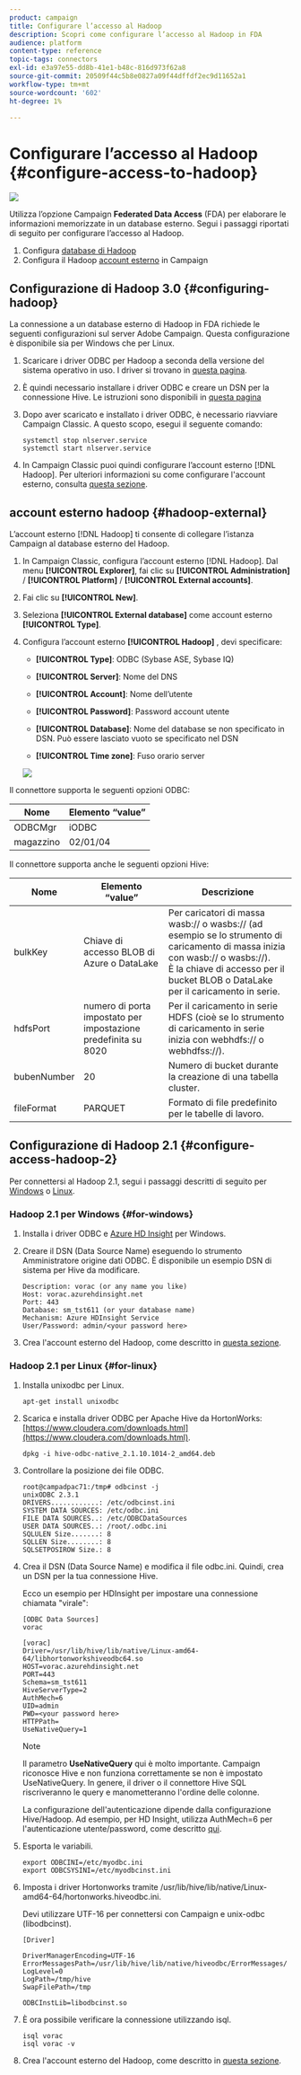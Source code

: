 ```yaml
---
product: campaign
title: Configurare l’accesso al Hadoop
description: Scopri come configurare l’accesso al Hadoop in FDA
audience: platform
content-type: reference
topic-tags: connectors
exl-id: e3a97e55-dd8b-41e1-b48c-816d973f62a8
source-git-commit: 20509f44c5b8e0827a09f44dffdf2ec9d11652a1
workflow-type: tm+mt
source-wordcount: '602'
ht-degree: 1%

---
```


# Configurare l’accesso al Hadoop {#configure-access-to-hadoop}

![](../../assets/v7-only.svg)

Utilizza l’opzione Campaign **Federated Data Access** (FDA) per elaborare le informazioni memorizzate in un database esterno. Segui i passaggi riportati di seguito per configurare l’accesso al Hadoop.

1. Configura [database di Hadoop](#configuring-hadoop)
1. Configura il Hadoop [account esterno](#hadoop-external) in Campaign

## Configurazione di Hadoop 3.0 {#configuring-hadoop}

La connessione a un database esterno di Hadoop in FDA richiede le seguenti configurazioni sul server Adobe Campaign. Questa configurazione è disponibile sia per Windows che per Linux.

1. Scaricare i driver ODBC per Hadoop a seconda della versione del sistema operativo in uso. I driver si trovano in [questa pagina](https://www.cloudera.com/downloads.html).

1. È quindi necessario installare i driver ODBC e creare un DSN per la connessione Hive. Le istruzioni sono disponibili in [questa pagina](https://docs.cloudera.com/documentation/other/connectors/hive-odbc/2-6-5/Cloudera-ODBC-Driver-for-Apache-Hive-Install-Guide.pdf)

1. Dopo aver scaricato e installato i driver ODBC, è necessario riavviare Campaign Classic. A questo scopo, esegui il seguente comando:

   ```
   systemctl stop nlserver.service
   systemctl start nlserver.service
   ```

1. In Campaign Classic puoi quindi configurare l’account esterno [!DNL Hadoop]. Per ulteriori informazioni su come configurare l&#39;account esterno, consulta [questa sezione](#hadoop-external).

## account esterno hadoop {#hadoop-external}

L’account esterno [!DNL Hadoop] ti consente di collegare l’istanza Campaign al database esterno del Hadoop.

1. In Campaign Classic, configura l’account esterno [!DNL Hadoop]. Dal menu **[!UICONTROL Explorer]**, fai clic su **[!UICONTROL Administration]** / **[!UICONTROL Platform]** / **[!UICONTROL External accounts]**.

1. Fai clic su **[!UICONTROL New]**.

1. Seleziona **[!UICONTROL External database]** come account esterno **[!UICONTROL Type]**.

1. Configura l’account esterno **[!UICONTROL Hadoop]** , devi specificare:

   * **[!UICONTROL Type]**: ODBC (Sybase ASE, Sybase IQ)

   * **[!UICONTROL Server]**: Nome del DNS

   * **[!UICONTROL Account]**: Nome dell’utente

   * **[!UICONTROL Password]**: Password account utente

   * **[!UICONTROL Database]**: Nome del database se non specificato in DSN. Può essere lasciato vuoto se specificato nel DSN

   * **[!UICONTROL Time zone]**: Fuso orario server

   ![](assets/hadoop3.png)

Il connettore supporta le seguenti opzioni ODBC:

| Nome | Elemento “value” |
|---|---|
| ODBCMgr | iODBC |
| magazzino | 02/01/04 |

Il connettore supporta anche le seguenti opzioni Hive:

| Nome | Elemento “value” | Descrizione |
|---|---|---|
| bulkKey | Chiave di accesso BLOB di Azure o DataLake | Per caricatori di massa wasb:// o wasbs:// (ad esempio se lo strumento di caricamento di massa inizia con wasb:// o wasbs://). <br>È la chiave di accesso per il bucket BLOB o DataLake per il caricamento in serie. |
| hdfsPort | numero di porta <br>impostato per impostazione predefinita su 8020 | Per il caricamento in serie HDFS (cioè se lo strumento di caricamento in serie inizia con webhdfs:// o webhdfss://). |
| bubenNumber | 20 | Numero di bucket durante la creazione di una tabella cluster. |
| fileFormat | PARQUET | Formato di file predefinito per le tabelle di lavoro. |


## Configurazione di Hadoop 2.1 {#configure-access-hadoop-2}

Per connettersi al Hadoop 2.1, segui i passaggi descritti di seguito per [Windows](#for-windows) o [Linux](#for-linux).

### Hadoop 2.1 per Windows {#for-windows}

1. Installa i driver ODBC e [Azure HD Insight](https://www.microsoft.com/en-us/download/details.aspx?id=40886) per Windows.
1. Creare il DSN (Data Source Name) eseguendo lo strumento Amministratore origine dati ODBC. È disponibile un esempio DSN di sistema per Hive da modificare.

   ```
   Description: vorac (or any name you like)
   Host: vorac.azurehdinsight.net
   Port: 443
   Database: sm_tst611 (or your database name)
   Mechanism: Azure HDInsight Service
   User/Password: admin/<your password here>
   ```

1. Crea l&#39;account esterno del Hadoop, come descritto in [questa sezione](#hadoop-external).

### Hadoop 2.1 per Linux {#for-linux}

1. Installa unixodbc per Linux.

   ```
   apt-get install unixodbc
   ```

1. Scarica e installa driver ODBC per Apache Hive da HortonWorks: [https://www.cloudera.com/downloads.html](https://www.cloudera.com/downloads.html).

   ```
   dpkg -i hive-odbc-native_2.1.10.1014-2_amd64.deb
   ```

1. Controllare la posizione dei file ODBC.

   ```
   root@campadpac71:/tmp# odbcinst -j
   unixODBC 2.3.1
   DRIVERS............: /etc/odbcinst.ini
   SYSTEM DATA SOURCES: /etc/odbc.ini
   FILE DATA SOURCES..: /etc/ODBCDataSources
   USER DATA SOURCES..: /root/.odbc.ini
   SQLULEN Size.......: 8
   SQLLEN Size........: 8
   SQLSETPOSIROW Size.: 8
   ```

1. Crea il DSN (Data Source Name) e modifica il file odbc.ini. Quindi, crea un DSN per la tua connessione Hive.

   Ecco un esempio per HDInsight per impostare una connessione chiamata &quot;virale&quot;:

   ```
   [ODBC Data Sources]
   vorac 
   
   [vorac]
   Driver=/usr/lib/hive/lib/native/Linux-amd64-64/libhortonworkshiveodbc64.so
   HOST=vorac.azurehdinsight.net
   PORT=443
   Schema=sm_tst611
   HiveServerType=2
   AuthMech=6
   UID=admin
   PWD=<your password here>
   HTTPPath=
   UseNativeQuery=1
   ```

   >[!NOTE]
   >
   >Il parametro **UseNativeQuery** qui è molto importante. Campaign riconosce Hive e non funziona correttamente se non è impostato UseNativeQuery. In genere, il driver o il connettore Hive SQL riscriveranno le query e manometteranno l&#39;ordine delle colonne.

   La configurazione dell&#39;autenticazione dipende dalla configurazione Hive/Hadoop. Ad esempio, per HD Insight, utilizza AuthMech=6 per l&#39;autenticazione utente/password, come descritto [qui](https://www.simba.com/products/Spark/doc/ODBC_InstallGuide/unix/content/odbc/hi/configuring/authenticating/azuresvc.htm).

1. Esporta le variabili.

   ```
   export ODBCINI=/etc/myodbc.ini
   export ODBCSYSINI=/etc/myodbcinst.ini
   ```

1. Imposta i driver Hortonworks tramite /usr/lib/hive/lib/native/Linux-amd64-64/hortonworks.hiveodbc.ini.

   Devi utilizzare UTF-16 per connettersi con Campaign e unix-odbc (libodbcinst).

   ```
   [Driver]
   
   DriverManagerEncoding=UTF-16
   ErrorMessagesPath=/usr/lib/hive/lib/native/hiveodbc/ErrorMessages/
   LogLevel=0
   LogPath=/tmp/hive
   SwapFilePath=/tmp
   
   ODBCInstLib=libodbcinst.so
   ```

1. È ora possibile verificare la connessione utilizzando isql.

   ```
   isql vorac
   isql vorac -v
   ```

1. Crea l&#39;account esterno del Hadoop, come descritto in [questa sezione](#hadoop-external).
